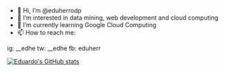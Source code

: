 - 👋 Hi, I’m @eduherrodp
- 👀 I’m interested in data mining, web development and cloud computing 
- 🌱 I’m currently learning Google Cloud Computing 
- 📫 How to reach me:

ig: __edhe
tw: __edhe
fb: eduherr

[![Eduardo's GitHub stats](https://github-readme-stats.vercel.app/api?username=eduherrodp)](https://github.com/anuraghazra/github-readme-stats)
